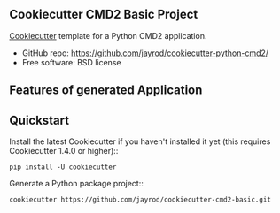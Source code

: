 Cookiecutter CMD2 Basic Project 
-------------------------------

[Cookiecutter](https://github.com/cookiecutter/cookiecutter) template for a Python CMD2 application.

* GitHub repo: https://github.com/jayrod/cookiecutter-python-cmd2/
* Free software: BSD license

Features of generated Application
--------


Quickstart
----------

Install the latest Cookiecutter if you haven't installed it yet (this requires
Cookiecutter 1.4.0 or higher)::

    pip install -U cookiecutter

Generate a Python package project::

    cookiecutter https://github.com/jayrod/cookiecutter-cmd2-basic.git

